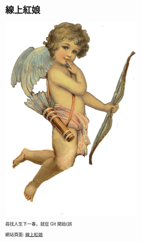 # 線上紅娘

![cupid](./images/cupid.png)

尋找人生下一春，就從 Git 開始\(誤

網站頁面: [線上紅娘](https://hwchiu.gitbook.io/online-cupid/)
